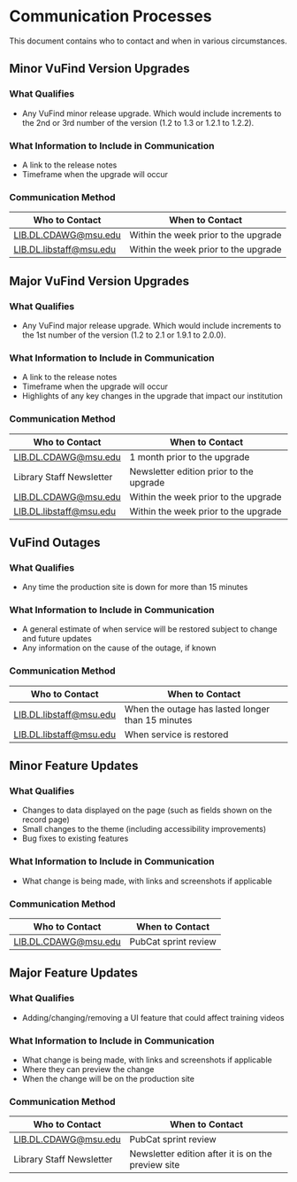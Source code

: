# Communication Processes

This document contains who to contact and when in various circumstances.

## Minor VuFind Version Upgrades

### What Qualifies

* Any VuFind minor release upgrade. Which would include increments
  to the 2nd or 3rd number of the version (1.2 to 1.3 or 1.2.1 to 1.2.2).

### What Information to Include in Communication

* A link to the release notes
* Timeframe when the upgrade will occur

### Communication Method

| Who to Contact          | When to Contact                      |
|-------------------------|--------------------------------------|
| LIB.DL.CDAWG@msu.edu    | Within the week prior to the upgrade |
| LIB.DL.libstaff@msu.edu | Within the week prior to the upgrade |

## Major VuFind Version Upgrades

<!-- markdownlint-disable-next-line MD024 Duplicate headers -->
### What Qualifies

* Any VuFind major release upgrade. Which would include increments
  to the 1st number of the version (1.2 to 2.1 or 1.9.1 to 2.0.0).

<!-- markdownlint-disable-next-line MD024 Duplicate headers -->
### What Information to Include in Communication

* A link to the release notes
* Timeframe when the upgrade will occur
* Highlights of any key changes in the upgrade that impact our institution

<!-- markdownlint-disable-next-line MD024 Duplicate headers -->
### Communication Method

| Who to Contact           | When to Contact                         |
|--------------------------|-----------------------------------------|
| LIB.DL.CDAWG@msu.edu     | 1 month prior to the upgrade            |
| Library Staff Newsletter | Newsletter edition prior to the upgrade |
| LIB.DL.CDAWG@msu.edu     | Within the week prior to the upgrade    |
| LIB.DL.libstaff@msu.edu  | Within the week prior to the upgrade    |

## VuFind Outages

<!-- markdownlint-disable-next-line MD024 Duplicate headers -->
### What Qualifies

* Any time the production site is down for more than 15 minutes

<!-- markdownlint-disable-next-line MD024 Duplicate headers -->
### What Information to Include in Communication

* A general estimate of when service will be restored subject
  to change and future updates
* Any information on the cause of the outage, if known

<!-- markdownlint-disable-next-line MD024 Duplicate headers -->
### Communication Method

| Who to Contact          | When to Contact                                   |
|-------------------------|---------------------------------------------------|
| LIB.DL.libstaff@msu.edu | When the outage has lasted longer than 15 minutes |
| LIB.DL.libstaff@msu.edu | When service is restored                          |

## Minor Feature Updates

<!-- markdownlint-disable-next-line MD024 Duplicate headers -->
### What Qualifies

* Changes to data displayed on the page (such as fields shown on the
  record page)
* Small changes to the theme (including accessibility improvements)
* Bug fixes to existing features

<!-- markdownlint-disable-next-line MD024 Duplicate headers -->
### What Information to Include in Communication

* What change is being made, with links and screenshots if applicable

<!-- markdownlint-disable-next-line MD024 Duplicate headers -->
### Communication Method

| Who to Contact       | When to Contact      |
|----------------------|----------------------|
| LIB.DL.CDAWG@msu.edu | PubCat sprint review |

## Major Feature Updates

<!-- markdownlint-disable-next-line MD024 Duplicate headers -->
### What Qualifies

* Adding/changing/removing a UI feature that could affect training videos

<!-- markdownlint-disable-next-line MD024 Duplicate headers -->
### What Information to Include in Communication

* What change is being made, with links and screenshots if applicable
* Where they can preview the change
* When the change will be on the production site

<!-- markdownlint-disable-next-line MD024 Duplicate headers -->
### Communication Method

| Who to Contact           | When to Contact                                    |
|--------------------------|----------------------------------------------------|
| LIB.DL.CDAWG@msu.edu     | PubCat sprint review                               |
| Library Staff Newsletter | Newsletter edition after it is on the preview site |
